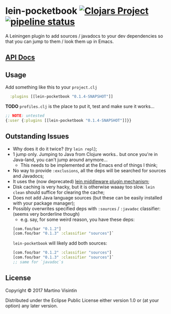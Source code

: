 # lein-pocketbook [![Clojars Project](https://img.shields.io/clojars/v/lein-pocketbook.svg)](https://clojars.org/lein-pocketbook) [![pipeline status](https://gitlab.com/vise890/lein-pocketbook/badges/master/pipeline.svg)](https://gitlab.com/vise890/lein-pocketbook/commits/master)

A Leiningen plugin to add sources / javadocs to your dev dependencies so that
you can jump to them / look them up in Emacs.

## [API Docs](https://vise890.gitlab.io/lein-pocketbook/)

## Usage

Add something like this to your `project.clj`
```clojure
  :plugins [[lein-pocketbook "0.1.4-SNAPSHOT"]]
```

**TODO** `profiles.clj` is the place to put it, test and make sure it works...

```clojure
;; NOTE: untested
{:user {:plugins [[lein-pocketbook "0.1.4-SNAPSHOT"]]}}
```

## Outstanding Issues

- Why does it do it twice? (try `lein repl`);
- 1 jump only. Jumping to Java from Clojure works.. but once you're in Java-land, you
  can't jump around anymore...
  - This needs to be implemented at the Emacs end of things I think;
- No way to provide `:exclusions`, all the deps will be searched for sources and Javadocs;
- It uses the (now deprecated) [lein middleware plugin
  mechanism](https://github.com/technomancy/leiningen/blob/master/doc/PLUGINS.md#project-middleware);
- Disk caching is very hacky, but it is otherwise waaay too slow. `lein clean`
  should suffice for clearing the cache;
- Does not add Java language sources (but these can be easily installed with
  your package manager);
- Possibly overwrites specified deps with `:sources` / `:javadoc` classifier:
  (seems very borderline though)
  - e.g. say, for some weird reason, you have these deps:
  ```clojure
  [com.foo/bar "0.1.2"]
  [com.foo/bar "0.1.3" :classifier "sources"]`
  ```
  `lein-pocketbook` will likely add both sources:
  ```clojure
  [com.foo/bar "0.1.2" :classifier "sources"]
  [com.foo/bar "0.1.3" :classifier "sources"]`
  ;; same for `javadoc`s
  ```

## License

Copyright © 2017 Martino Visintin

Distributed under the Eclipse Public License either version 1.0 or (at
your option) any later version.
